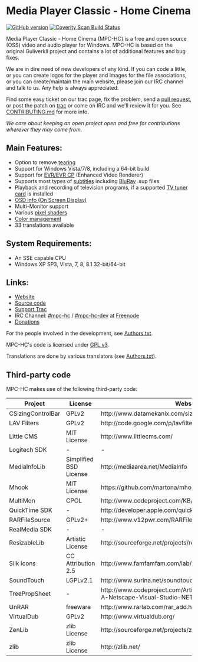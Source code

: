 # Media Player Classic - Home Cinema

[![GitHub version](https://badge.fury.io/gh/mpc-hc%2Fmpc-hc.svg)](http://badge.fury.io/gh/mpc-hc%2Fmpc-hc)
[![Coverity Scan Build Status](https://scan.coverity.com/projects/259/badge.svg)](https://scan.coverity.com/projects/259)


Media Player Classic - Home Cinema (MPC-HC) is a free and open source (OSS) video
and audio player for Windows. MPC-HC is based on the original Guliverkli project
and contains a lot of additional features and bug fixes.

We are in dire need of new developers of any kind. If you can code a little, or you can create
logos for the player and images for the file associations, or you can create/maintain the main
website, please join our IRC channel and talk to us. Any help is always appreciated.

Find some easy ticket on our trac page, fix the problem, send a [pull request](https://github.com/mpc-hc/mpc-hc/pulls),
or post the patch on [trac](https://trac.mpc-hc.org) or come on IRC and we'll review it for you.
See [CONTRIBUTING.md](/CONTRIBUTING.md) for more info.

*We care about keeping an open project open and free for contributions wherever they may come from.*


## Main Features:
* Option to remove [tearing](http://en.wikipedia.org/wiki/Screen_tearing)
* Support for Windows Vista/7/8, including a 64-bit build
* Support for [EVR/EVR CP](http://en.wikipedia.org/wiki/Media_Foundation#Enhanced_Video_Renderer) (Enhanced Video Renderer)
* Supports most types of [subtitles](http://en.wikipedia.org/wiki/Subtitle_%28captioning%29#Subtitle_formats)
  including [BluRay](http://en.wikipedia.org/wiki/Blu-ray_Disc) .sup files
* Playback and recording of television programs, if a supported
  [TV tuner card](http://en.wikipedia.org/wiki/TV_tuner_card) is installed
* [OSD info (On Screen Display)](http://en.wikipedia.org/wiki/On-screen_display)
* Multi-Monitor support
* Various [pixel shaders](http://en.wikipedia.org/wiki/Shader#Pixel_shaders)
* [Color management](http://en.wikipedia.org/wiki/Color_management)
* 33 translations available


## System Requirements:
* An SSE capable CPU
* Windows XP SP3, Vista, 7, 8, 8.1 32-bit/64-bit


## Links:
* [Website](http://mpc-hc.org)
* [Source code](https://github.com/mpc-hc)
* [Support Trac](https://trac.mpc-hc.org)
* IRC Channel: [#mpc-hc](http://webchat.freenode.net/?randomnick=1&channels=mpc-hc&prompt=1&uio=d4)
  / [#mpc-hc-dev](http://webchat.freenode.net/?randomnick=1&channels=mpc-hc-dev&prompt=1&uio=d4) at [Freenode](http://freenode.net/)
* [Donations](http://mpc-hc.org/donate/)


For the people involved in the development, see
[Authors.txt](/docs/Authors.txt).

MPC-HC's code is licensed under [GPL v3](/COPYING.txt).

Translations are done by various translators (see
[Authors.txt](/docs/Authors.txt)).


## Third-party code

MPC-HC makes use of the following third-party code:

<table>
  <thead>
    <tr>
      <th>Project</th>
      <th>License</th>
      <th>Website</th>
    </tr>
  </thead>
  <tbody>
    <tr>
      <td>CSizingControlBar</td>
      <td>GPLv2</td>
      <td>http://www.datamekanix.com/sizecbar/</td>
    </tr>
    <tr>
      <td>LAV Filters</td>
      <td>GPLv2</td>
      <td>http://code.google.com/p/lavfilters/</td>
    </tr>
    <tr>
      <td>Little CMS</td>
      <td>MIT License</td>
      <td>http://www.littlecms.com/</td>
    </tr>
    <tr>
      <td>Logitech SDK</td>
      <td>-</td>
      <td>-</td>
    </tr>
    <tr>
      <td>MediaInfoLib</td>
      <td>Simplified BSD License</td>
      <td>http://mediaarea.net/MediaInfo</td>
    </tr>
    <tr>
      <td>Mhook</td>
      <td>MIT License</td>
      <td>https://github.com/martona/mhook</td>
    </tr>
    <tr>
      <td>MultiMon</td>
      <td>CPOL</td>
      <td>http://www.codeproject.com/KB/GDI/multimon.aspx</td>
    </tr>
    <tr>
      <td>QuickTime SDK</td>
      <td>-</td>
      <td>http://developer.apple.com/quicktime/</td>
    </tr>
    <tr>
      <td>RARFileSource</td>
      <td>GPLv2+</td>
      <td>http://www.v12pwr.com/RARFileSource/</td>
    </tr>
    <tr>
      <td>RealMedia SDK</td>
      <td>-</td>
      <td>-</td>
    </tr>
    <tr>
      <td>ResizableLib</td>
      <td>Artistic License</td>
      <td>http://sourceforge.net/projects/resizablelib/</td>
    </tr>
    <tr>
      <td>Silk Icons</td>
      <td>CC Attribution 2.5</td>
      <td>http://www.famfamfam.com/lab/icons/silk/</td>
    </tr>
    <tr>
      <td>SoundTouch</td>
      <td>LGPLv2.1</td>
      <td>http://www.surina.net/soundtouch/</td>
    </tr>
    <tr>
      <td>TreePropSheet</td>
      <td>-</td>
      <td>http://www.codeproject.com/Articles/3709/CTreePropSheet-A-Netscape-Visual-Studio-NET-like-P</td>
    </tr>
    <tr>
      <td>UnRAR</td>
      <td>freeware</td>
      <td>http://www.rarlab.com/rar_add.htm</td>
    </tr>
    <tr>
      <td>VirtualDub</td>
      <td>GPLv2</td>
      <td>http://www.virtualdub.org/</td>
    </tr>
    <tr>
      <td>ZenLib</td>
      <td>zlib License</td>
      <td>http://sourceforge.net/projects/zenlib/</td>
    </tr>
    <tr>
      <td>zlib</td>
      <td>zlib License</td>
      <td>http://zlib.net/</td>
    </tr>
  </tbody>
</table>
